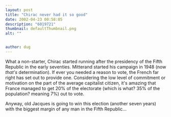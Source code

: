 ```yaml
---
layout: post
title: "Chirac never had it so good"
date: 2002-04-23 00:58:05
description: "6019721"
thumbnail: defaultThumbnail.png
alt: ""


author: dug
---
```


<p>What a non-starter, Chirac started running after the presidency of the Fifth Republic in the early seventies. Mitterand started his campaign in 1948 (now <i>that's</i> determination). If ever you needed a reason to vote, the French far right has set out to provide one. Considering the low level of commitment or motivation on the part of the average capitalist citizen, it's amazing that France managed to get 20% of the electorate (which is what? 35% of the population? meaning 7%) out to vote.</p>

<p>Anyway, old Jacques is going to win this election (another seven years) with the biggest margin of any man in the Fifth Republic...</p>
